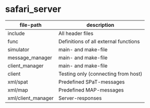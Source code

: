 # safari_server

file-path|description
---------|-----------
include | All header files
func | Definitions of all external functions
simulator | main- and make-file
message_manager | main- and make-file
client_manager | main- and make-file
client | Testing only (connecting from host)
xml/spat | Predefined SPaT-messages
xml/map | Predefined MAP-messages
xml/client_manager | Server-responses
